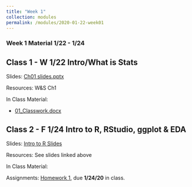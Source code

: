 ```yaml
---
title: "Week 1"
collection: modules
permalink: /modules/2020-01-22-week01
---
```


### Week 1 Material 1/22 - 1/24

## Class 1 - W 1/22 Intro/What is Stats

Slides: [Ch01 slides.pptx](https://drive.google.com/file/d/10LoIiCXo_mQWX3FN8DprTFlH_yQJSaBb/view?usp=sharing)

Resources: W&S Ch1

In Class Material:

- [01_Classwork.docx](https://drive.google.com/file/d/0Bze1RelLJCQRMDlaNGZHcnZyR3FDTVlETGx6dlRXdDN2TDNz/view?usp=sharing)

## Class 2 - F 1/24 Intro to R, RStudio, ggplot & EDA

Slides: [Intro to R Slides](https://drive.google.com/file/d/1i64rze7xZxdgBpX7UEAh-FkK66h1P827/view?usp=sharing)

Resources: See slides linked above

In Class Material:

Assignments:
[Homework 1](https://biol3272-5272.github.io/biostats2020/assignments/2020-01-22-assignment1), due **1/24/20** in class.
